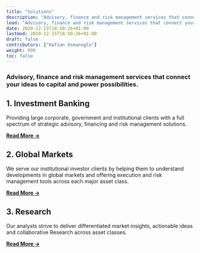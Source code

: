 ```yaml
---
title: "Solutions"
description: "Advisory, finance and risk management services that connect your ideas to capital and power possibilities."
lead: "Advisory, finance and risk management services that connect your ideas to capital and power possibilities."
date: 2020-12-15T18:50:26+01:00
lastmod: 2020-12-15T18:50:26+01:00
draft: false
contributors: ["Hafzan Osmanoglu"]
weight: 999
toc: false
---
```


### Advisory, finance and risk management services that connect your ideas to capital and power possibilities.

<section class="section container-fluid" style="margin:0px;" >
  <div>
        <div>
            <h1>1. Investment Banking</h1>
            <p class="lead">Providing large corporate, government and institutional clients with a full spectrum of strategic advisory, financing and risk management solutions.
            </p>
            <p class="lead"><a href="/investment-banking/"><b>Read More →</b></a></p>
        </div>
    </div>
</section>
<section class="section container-fluid" style="margin:0px;" >
  <div>
        <div>
            <h1>2. Global Markets</h1>
            <p class="lead">We serve our institutional investor clients by helping them to understand developments in global markets and offering execution and risk management tools across each major asset class.
            <p class="lead"><a href="/global-markets/"><b>Read More →</b></a></p>
        </div>
    </div>
</section>
<section class="section container-fluid" style="margin:0px;" >
  <div>
        <div>
            <h1>3. Research</h1>
            <p class="lead">Our analysts strive to deliver differentiated market insights, actionable ideas and collaborative Research across asset classes.
            <p class="lead"><a href="/research/"><b>Read More →</b></a></p>
        </div>
    </div>
</section>
